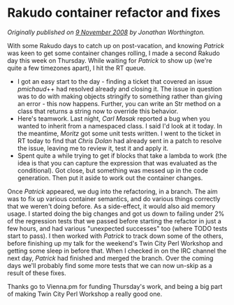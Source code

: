 # Rakudo container refactor and fixes
    
*Originally published on [9 November 2008](https://use-perl.github.io/user/JonathanWorthington/journal/37834/) by Jonathan Worthington.*

With some Rakudo days to catch up on post-vacation, and knowing *Patrick* was keen to get some container changes rolling, I made a second Rakudo day this week on Thursday. While waiting for *Patrick* to show up (we're quite a few timezones apart), I hit the RT queue.

- I got an easy start to the day - finding a ticket that covered an issue *pmichaud*++ had resolved already and closing it. The issue in question was to do with making objects stringify to something rather than giving an error - this now happens. Further, you can write an Str method on a class that returns a string now to override this behavior.
- Here's teamwork. Last night, *Carl Masak* reported a bug when you wanted to inherit from a namespaced class. I said I'd look at it today. In the meantime, *Moritz* got some unit tests written. I went to the ticket in RT today to find that *Chris Dolan* had already sent in a patch to resolve the issue, leaving me to review it, test it and apply it.
- Spent quite a while trying to get if blocks that take a lambda to work (the idea is that you can capture the expression that was evaluated as the conditional). Got close, but something was messed up in the code generation. Then put it aside to work out the container changes.

Once *Patrick* appeared, we dug into the refactoring, in a branch. The aim was to fix up various container semantics, and do various things correctly that we weren't doing before. As a side-effect, it would also aid memory usage. I started doing the big changes and got us down to failing under 2% of the regression tests that we passed before starting the refactor in just a few hours, and had various "unexpected successes" too (where TODO tests start to pass). I then worked with *Patrick* to track down some of the others, before finishing up my talk for the weekend's Twin City Perl Workshop and getting some sleep in before that. When I checked in on the IRC channel the next day, *Patrick* had finished and merged the branch. Over the coming days we'll probably find some more tests that we can now un-skip as a result of these fixes.

Thanks go to Vienna.pm for funding Thursday's work, and being a big part of making Twin City Perl Workshop a really good one.
